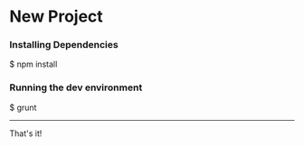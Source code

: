 # New Project

### Installing Dependencies
$ npm install

### Running the dev environment
$ grunt

***

That's it!